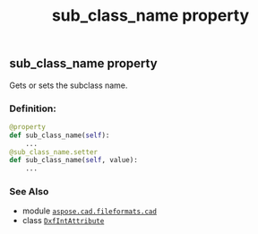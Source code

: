 ﻿---
title: sub_class_name property
second_title: Aspose.CAD for Python via .NET API References
description: 
type: docs
weight: 60
url: /aspose.cad.fileformats.cad/dxfintattribute/sub_class_name/
is_root: false
---

## sub_class_name property


Gets or sets the subclass name.
### Definition:
```python
@property
def sub_class_name(self):
    ...
@sub_class_name.setter
def sub_class_name(self, value):
    ...
```

### See Also
* module [`aspose.cad.fileformats.cad`](../../)
* class [`DxfIntAttribute`](/cad/python-net/aspose.cad.fileformats.cad/dxfintattribute)
